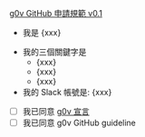 <!-- 此檔案為建立 Pull Request 時的定型內容範本，請不要修改此檔案，
     建立 open merge request 時會在申請頁面自動呈現下述範本，
     請在 open merge request 網頁另行修改成個人想呈現的內容 -->
[g0v GitHub 申請規範 v0.1](https://g0v.hackmd.io/I4_oYRIvT9S0RKufKKKKvg#%E7%94%B3%E8%AB%8B%E6%88%90%E7%82%BA-member-%E6%A9%9F%E5%88%B6)

- 我是 {xxx}
<!--- 三個關鍵字請盡量以關注議題或技能為主，例如：環保、假新聞、PHP、Python、前端、後端、設計… -->  
- 我的三個關鍵字是
  - {xxx}
  - {xxx}
  - {xxx}
- 我的 Slack 帳號是: {xxx} <!--- 選填 -->

- [ ] 我已同意 [g0v 宣言](https://g0v.tw/intl/zh-TW/manifesto/zh-TW/)
- [ ] 我已同意 g0v GitHub guideline

<!--- 可在後面補上更多自我介紹 -->
